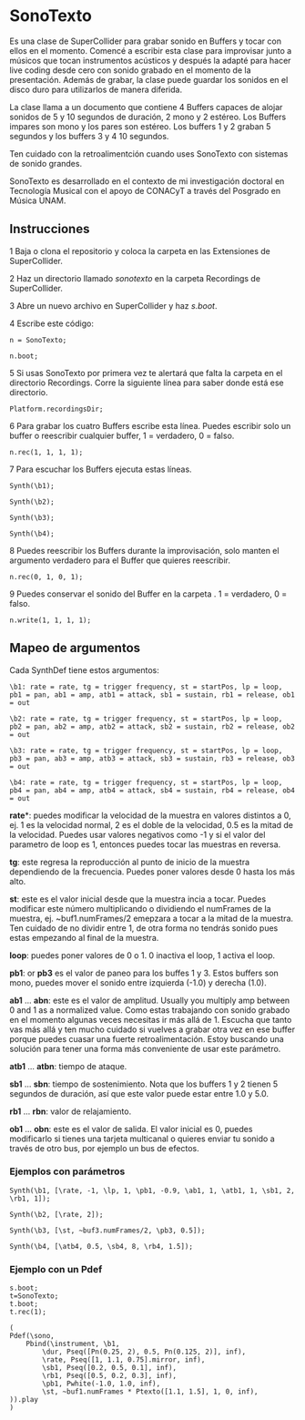 # SonoTexto

Es una clase de SuperCollider para grabar sonido en Buffers y tocar con ellos en el momento. Comencé a escribir esta clase para improvisar junto a músicos que tocan instrumentos acústicos y después la adapté para hacer live coding desde cero con sonido grabado en el momento de la presentación. Además de grabar, la clase puede guardar los sonidos en el disco duro para utilizarlos de manera diferida.

La clase llama a un documento que contiene 4 Buffers capaces de alojar sonidos de 5 y 10 segundos de duración, 2 mono y 2 estéreo. Los Buffers impares son mono y los pares son estéreo. Los buffers 1 y 2 graban 5 segundos y los buffers 3 y 4 10 segundos.

Ten cuidado con la retroalimentción cuando uses SonoTexto con sistemas de sonido grandes.

SonoTexto es desarrollado en el contexto de mi investigación doctoral en Tecnología Musical con el apoyo de CONACyT a través del Posgrado en Música UNAM.

## Instrucciones

1 Baja o clona el repositorio y coloca la carpeta en las Extensiones de SuperCollider.

2 Haz un directorio llamado *sonotexto* en la carpeta Recordings de SuperCollider.

3 Abre un nuevo archivo en SuperCollider y haz *s.boot*.

4 Escribe este código:


```
n = SonoTexto;

n.boot;
```
5 Si usas SonoTexto por primera vez te alertará que falta la carpeta <sonotexto> en el directorio Recordings. Corre la siguiente línea para saber donde está ese directorio.

```
Platform.recordingsDir;
```

6 Para grabar los cuatro Buffers escribe esta línea. Puedes escribir solo un buffer o reescribir cualquier buffer, 1 = verdadero, 0 = falso.

```
n.rec(1, 1, 1, 1);
```

7 Para escuchar los Buffers ejecuta estas líneas.

```
Synth(\b1);

Synth(\b2);

Synth(\b3);

Synth(\b4);
```

8 Puedes reescribir los Buffers durante la improvisación, solo manten el argumento verdadero para el Buffer que quieres reescribir.

```
n.rec(0, 1, 0, 1);
```

9 Puedes conservar el sonido del Buffer en la carpeta <sonotexto>. 1 = verdadero, 0 = falso.

```
n.write(1, 1, 1, 1);
```

## Mapeo de argumentos
Cada SynthDef tiene estos argumentos:

```
\b1: rate = rate, tg = trigger frequency, st = startPos, lp = loop, pb1 = pan, ab1 = amp, atb1 = attack, sb1 = sustain, rb1 = release, ob1 = out

\b2: rate = rate, tg = trigger frequency, st = startPos, lp = loop, pb2 = pan, ab2 = amp, atb2 = attack, sb2 = sustain, rb2 = release, ob2 = out

\b3: rate = rate, tg = trigger frequency, st = startPos, lp = loop, pb3 = pan, ab3 = amp, atb3 = attack, sb3 = sustain, rb3 = release, ob3 = out

\b4: rate = rate, tg = trigger frequency, st = startPos, lp = loop, pb4 = pan, ab4 = amp, atb4 = attack, sb4 = sustain, rb4 = release, ob4 = out
```

**rate***: puedes modificar la velocidad de la muestra en valores distintos a 0, ej. 1 es la velocidad normal, 2 es el doble de la velocidad, 0.5 es la mitad de la velocidad. Puedes usar valores negativos como -1 y si el valor del parametro de loop es 1, entonces puedes tocar las muestras en reversa.

**tg**: este regresa la reproducción al punto de inicio de la muestra dependiendo de la frecuencia. Puedes poner valores desde 0 hasta los más alto.

**st**: este es el valor inicial desde que la muestra incia a tocar. Puedes modificar este número multiplicando o dividiendo el numFrames de la muestra, ej. ~buf1.numFrames/2 emepzara a tocar a la mitad de la muestra. Ten cuidado de no dividir entre 1, de otra forma no tendrás sonido pues estas empezando al final de la muestra.

**loop**: puedes poner valores de 0 o 1. 0 inactiva el loop, 1 activa el loop.

**pb1**: or **pb3** es el valor de paneo para los buffes 1 y 3. Estos buffers son mono, puedes mover el sonido entre izquierda (-1.0) y derecha (1.0).

**ab1** ... **abn**: este es el valor de amplitud. Usually you multiply amp between 0 and 1 as a normalized value. Como estas trabajando con sonido grabado en el momento algunas veces necesitas ir más allá de 1. Escucha que tanto vas más allá y ten mucho cuidado si vuelves a grabar otra vez en ese buffer porque puedes cuasar una fuerte retroalimentación. Estoy buscando una solución para tener una forma más conveniente de usar este parámetro.

**atb1** ... **atbn**: tiempo de ataque.

**sb1** ... **sbn**: tiempo de sostenimiento. Nota que los buffers 1 y 2 tienen 5 segundos de duración, así que este valor puede estar entre 1.0 y 5.0.

**rb1** ... **rbn**: valor de relajamiento.

**ob1** ... **obn**: este es el valor de salida. El valor inicial es 0, puedes modificarlo si tienes una tarjeta multicanal o quieres enviar tu sonido a través de otro bus, por ejemplo un bus de efectos.

### Ejemplos con parámetros

```
Synth(\b1, [\rate, -1, \lp, 1, \pb1, -0.9, \ab1, 1, \atb1, 1, \sb1, 2, \rb1, 1]);

Synth(\b2, [\rate, 2]);

Synth(\b3, [\st, ~buf3.numFrames/2, \pb3, 0.5]);

Synth(\b4, [\atb4, 0.5, \sb4, 8, \rb4, 1.5]);
```

### Ejemplo con un Pdef

```
s.boot;
t=SonoTexto;
t.boot;
t.rec(1);

(
Pdef(\sono,
	Pbind(\instrument, \b1,
		\dur, Pseq([Pn(0.25, 2), 0.5, Pn(0.125, 2)], inf),
		\rate, Pseq([1, 1.1, 0.75].mirror, inf),
		\sb1, Pseq([0.2, 0.5, 0.1], inf),
		\rb1, Pseq([0.5, 0.2, 0.3], inf),
		\pb1, Pwhite(-1.0, 1.0, inf),
		\st, ~buf1.numFrames * Ptexto([1.1, 1.5], 1, 0, inf),
)).play
)
```
